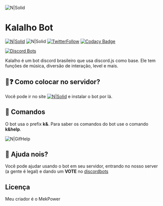 
![N|Solid](https://i.imgur.com/qSCkIFc.png)
# Kalalho Bot

[![N|Solid](https://discordapp.com/api/guilds/330332382362337281/embed.png)](https://discord.gg/q9zpY3h) ![N|Solid](https://img.shields.io/badge/Criador-MekPower-blue.svg) [![TwitterFollow](https://img.shields.io/twitter/follow/mek_power.svg?style=social&label=Follow)](https://twitter.com/mek_power) [![Codacy Badge](https://api.codacy.com/project/badge/Grade/b07588f503194c1c9471d37e7b9f9f1b)](https://www.codacy.com/app/dtayrone1/kalalhobot?utm_source=github.com&amp;utm_medium=referral&amp;utm_content=mekpower/kalalhobot&amp;utm_campaign=Badge_Grade)

[![Discord Bots](https://discordbots.org/api/widget/476011591691796490.svg)](https://discordbots.org/bot/476011591691796490)
     

Kalalho é um bot discord brasileiro que usa discord.js como base. Ele tem funções de música, diversão de interação, level e mais.

## 🤔❓ Como colocar no servidor?

  Você pode ir no site [![N|Solid](https://img.shields.io/badge/discordbots-.org-%2342adf4.svg)](https://discordbots.org/bot/476011591691796490) e instalar o bot por lá.

## 🛃 Comandos

O bot usa o prefix **k&**. Para saber os comandos do bot use o comando **k&help**.

![N|GifHelp](https://i.imgur.com/V4hmjD4.gif)


## 👏 Ajuda nois?

Você pode ajudar usando o bot em seu servidor, entrando no nosso server (a gente é legal) e dando um **VOTE** no [discordbots]

## Licença

Meu criador é o MekPower

[discordbots]: <https://discordbots.org/bot/476011591691796490>